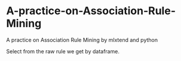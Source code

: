 # A-practice-on-Association-Rule-Mining
A practice on Association Rule Mining by mlxtend and python

Select from the raw rule we get by dataframe.
